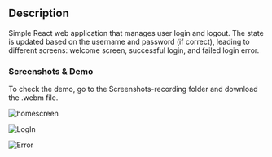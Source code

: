 <h2>Description</h2>
  
Simple React web application that manages user login and logout. The state is updated based on the username and password (if correct), leading to different screens: welcome screen, successful login, and failed login error.

<h3>Screenshots & Demo</h3>
To check the demo, go to the Screenshots-recording folder and download the .webm file. 
<br>

![homescreen](https://github.com/Ana-Catarina-Basilio/React_Redux-LogIn_LogOut/blob/master/Screenshots-recording/Homescreen.JPG)

![LogIn](https://github.com/Ana-Catarina-Basilio/React_Redux-LogIn_LogOut/blob/master/Screenshots-recording/LoginCorrect.JPG)

![Error](https://github.com/Ana-Catarina-Basilio/React_Redux-LogIn_LogOut/blob/master/Screenshots-recording/LoginError.JPG)
